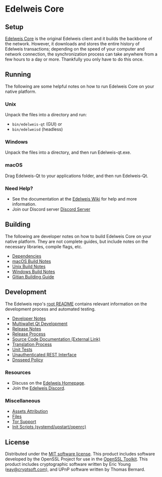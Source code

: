 Edelweis Core
=============

Setup
---------------------
[Edelweis Core](https://edelweis.org/) is the original Edelweis client and it builds the backbone of the network. However, it downloads and stores the entire history of Edelweis transactions; depending on the speed of your computer and network connection, the synchronization process can take anywhere from a few hours to a day or more. Thankfully you only have to do this once.

Running
---------------------
The following are some helpful notes on how to run Edelweis Core on your native platform.

### Unix

Unpack the files into a directory and run:

- `bin/edelweis-qt` (GUI) or
- `bin/edelweisd` (headless)

### Windows

Unpack the files into a directory, and then run Edelweis-qt.exe.

### macOS

Drag Edelweis-Qt to your applications folder, and then run Edelweis-Qt.

### Need Help?

* See the documentation at the [Edelweis Wiki](https://github.com/edelweiscrypto/)
for help and more information.
* Join our Discord server [Discord Server](https://discord.gg/uTar2Sd)

Building
---------------------
The following are developer notes on how to build Edelweis Core on your native platform. They are not complete guides, but include notes on the necessary libraries, compile flags, etc.

- [Dependencies](dependencies.md)
- [macOS Build Notes](build-osx.md)
- [Unix Build Notes](build-unix.md)
- [Windows Build Notes](build-windows.md)
- [Gitian Building Guide](gitian-building.md)

Development
---------------------
The Edelweis repo's [root README](/README.md) contains relevant information on the development process and automated testing.

- [Developer Notes](developer-notes.md)
- [Multiwallet Qt Development](multiwallet-qt.md)
- [Release Notes](release-notes.md)
- [Release Process](release-process.md)
- [Source Code Documentation (External Link)](https://github.com/edelweiscrypto/)
- [Translation Process](translation_process.md)
- [Unit Tests](unit-tests.md)
- [Unauthenticated REST Interface](REST-interface.md)
- [Dnsseed Policy](dnsseed-policy.md)

### Resources
* Discuss on the [Edelweis Homepage](https://edelweis.org/).
* Join the [Edelweis Discord](https://discord.gg/uTar2Sd).

### Miscellaneous
- [Assets Attribution](assets-attribution.md)
- [Files](files.md)
- [Tor Support](tor.md)
- [Init Scripts (systemd/upstart/openrc)](init.md)

License
---------------------
Distributed under the [MIT software license](/COPYING).
This product includes software developed by the OpenSSL Project for use in the [OpenSSL Toolkit](https://www.openssl.org/). This product includes
cryptographic software written by Eric Young ([eay@cryptsoft.com](mailto:eay@cryptsoft.com)), and UPnP software written by Thomas Bernard.

